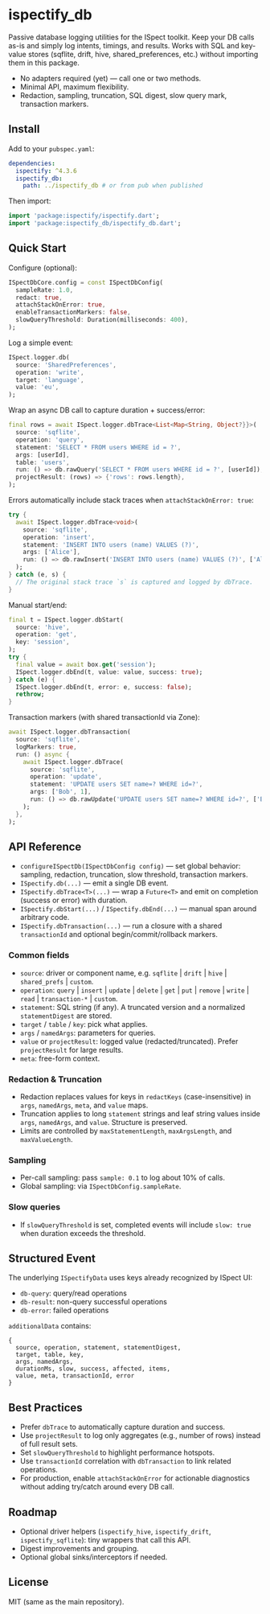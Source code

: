 # ispectify_db

Passive database logging utilities for the ISpect toolkit. Keep your DB calls as-is and simply log intents, timings, and results. Works with SQL and key-value stores (sqflite, drift, hive, shared_preferences, etc.) without importing them in this package.

- No adapters required (yet) — call one or two methods.
- Minimal API, maximum flexibility.
- Redaction, sampling, truncation, SQL digest, slow query mark, transaction markers.

## Install

Add to your `pubspec.yaml`:

```yaml
dependencies:
  ispectify: ^4.3.6
  ispectify_db:
    path: ../ispectify_db # or from pub when published
```

Then import:

```dart
import 'package:ispectify/ispectify.dart';
import 'package:ispectify_db/ispectify_db.dart';
```

## Quick Start

Configure (optional):

```dart
ISpectDbCore.config = const ISpectDbConfig(
  sampleRate: 1.0,
  redact: true,
  attachStackOnError: true,
  enableTransactionMarkers: false,
  slowQueryThreshold: Duration(milliseconds: 400),
);
```

Log a simple event:

```dart
ISpect.logger.db(
  source: 'SharedPreferences',
  operation: 'write',
  target: 'language',
  value: 'eu',
);
```

Wrap an async DB call to capture duration + success/error:

```dart
final rows = await ISpect.logger.dbTrace<List<Map<String, Object?}}>(
  source: 'sqflite',
  operation: 'query',
  statement: 'SELECT * FROM users WHERE id = ?',
  args: [userId],
  table: 'users',
  run: () => db.rawQuery('SELECT * FROM users WHERE id = ?', [userId]),
  projectResult: (rows) => {'rows': rows.length},
);
```

Errors automatically include stack traces when `attachStackOnError: true`:

```dart
try {
  await ISpect.logger.dbTrace<void>(
    source: 'sqflite',
    operation: 'insert',
    statement: 'INSERT INTO users (name) VALUES (?)',
    args: ['Alice'],
    run: () => db.rawInsert('INSERT INTO users (name) VALUES (?)', ['Alice']),
  );
} catch (e, s) {
  // The original stack trace `s` is captured and logged by dbTrace.
}
```

Manual start/end:

```dart
final t = ISpect.logger.dbStart(
  source: 'hive',
  operation: 'get',
  key: 'session',
);
try {
  final value = await box.get('session');
  ISpect.logger.dbEnd(t, value: value, success: true);
} catch (e) {
  ISpect.logger.dbEnd(t, error: e, success: false);
  rethrow;
}
```

Transaction markers (with shared transactionId via Zone):

```dart
await ISpect.logger.dbTransaction(
  source: 'sqflite',
  logMarkers: true,
  run: () async {
    await ISpect.logger.dbTrace(
      source: 'sqflite',
      operation: 'update',
      statement: 'UPDATE users SET name=? WHERE id=?',
      args: ['Bob', 1],
      run: () => db.rawUpdate('UPDATE users SET name=? WHERE id=?', ['Bob', 1]),
    );
  },
);
```

## API Reference

- `configureISpectDb(ISpectDbConfig config)` — set global behavior: sampling, redaction, truncation, slow threshold, transaction markers.
- `ISpectify.db(...)` — emit a single DB event.
- `ISpectify.dbTrace<T>(...)` — wrap a `Future<T>` and emit on completion (success or error) with duration.
- `ISpectify.dbStart(...)` / `ISpectify.dbEnd(...)` — manual span around arbitrary code.
- `ISpectify.dbTransaction(...)` — run a closure with a shared `transactionId` and optional begin/commit/rollback markers.

### Common fields

- `source`: driver or component name, e.g. `sqflite` | `drift` | `hive` | `shared_prefs` | `custom`.
- `operation`: `query` | `insert` | `update` | `delete` | `get` | `put` | `remove` | `write` | `read` | `transaction-*` | `custom`.
- `statement`: SQL string (if any). A truncated version and a normalized `statementDigest` are stored.
- `target` / `table` / `key`: pick what applies.
- `args` / `namedArgs`: parameters for queries.
- `value` or `projectResult`: logged value (redacted/truncated). Prefer `projectResult` for large results.
- `meta`: free-form context.

### Redaction & Truncation

- Redaction replaces values for keys in `redactKeys` (case-insensitive) in `args`, `namedArgs`, `meta`, and `value` maps.
- Truncation applies to long `statement` strings and leaf string values inside `args`, `namedArgs`, and `value`. Structure is preserved.
- Limits are controlled by `maxStatementLength`, `maxArgsLength`, and `maxValueLength`.

### Sampling

- Per-call sampling: pass `sample: 0.1` to log about 10% of calls.
- Global sampling: via `ISpectDbConfig.sampleRate`.

### Slow queries

- If `slowQueryThreshold` is set, completed events will include `slow: true` when duration exceeds the threshold.

## Structured Event

The underlying `ISpectifyData` uses keys already recognized by ISpect UI:
- `db-query`: query/read operations
- `db-result`: non-query successful operations
- `db-error`: failed operations

`additionalData` contains:
```
{
  source, operation, statement, statementDigest,
  target, table, key,
  args, namedArgs,
  durationMs, slow, success, affected, items,
  value, meta, transactionId, error
}
```

## Best Practices

- Prefer `dbTrace` to automatically capture duration and success.
- Use `projectResult` to log only aggregates (e.g., number of rows) instead of full result sets.
- Set `slowQueryThreshold` to highlight performance hotspots.
- Use `transactionId` correlation with `dbTransaction` to link related operations.
- For production, enable `attachStackOnError` for actionable diagnostics without adding try/catch around every DB call.

## Roadmap

- Optional driver helpers (`ispectify_hive`, `ispectify_drift`, `ispectify_sqflite`): tiny wrappers that call this API.
- Digest improvements and grouping.
- Optional global sinks/interceptors if needed.

## License

MIT (same as the main repository).